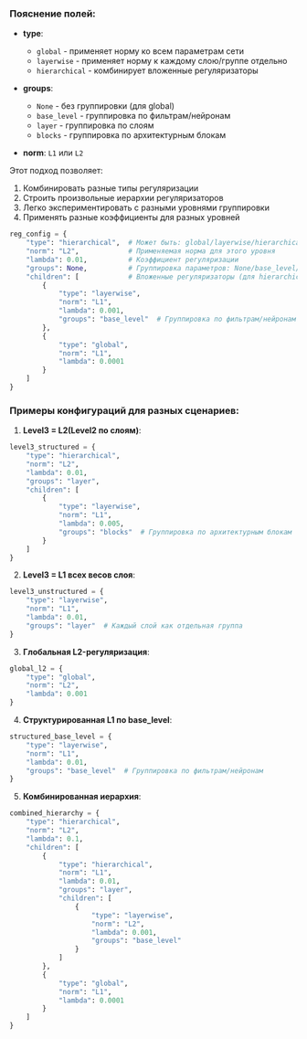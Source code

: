 ### Пояснение полей:
- **type**: 
  - `global` - применяет норму ко всем параметрам сети
  - `layerwise` - применяет норму к каждому слою/группе отдельно
  - `hierarchical` - комбинирует вложенные регуляризаторы
  
- **groups**:
  - `None` - без группировки (для global)
  - `base_level` - группировка по фильтрам/нейронам
  - `layer` - группировка по слоям
  - `blocks` - группировка по архитектурным блокам

- **norm**: `L1` или `L2`

Этот подход позволяет:
1. Комбинировать разные типы регуляризации
2. Строить произвольные иерархии регуляризаторов
3. Легко экспериментировать с разными уровнями группировки
4. Применять разные коэффициенты для разных уровней

```python
reg_config = {
    "type": "hierarchical",  # Может быть: global/layerwise/hierarchical
    "norm": "L2",            # Применяемая норма для этого уровня
    "lambda": 0.01,          # Коэффициент регуляризации
    "groups": None,          # Группировка параметров: None/base_level/layer/blocks
    "children": [            # Вложенные регуляризаторы (для hierarchical)
        {
            "type": "layerwise",
            "norm": "L1",
            "lambda": 0.001,
            "groups": "base_level"  # Группировка по фильтрам/нейронам
        },
        {
            "type": "global",
            "norm": "L1",
            "lambda": 0.0001
        }
    ]
}
```

### Примеры конфигураций для разных сценариев:

1. **Level3 = L2(Level2 по слоям)**:
```python
level3_structured = {
    "type": "hierarchical",
    "norm": "L2",
    "lambda": 0.01,
    "groups": "layer",
    "children": [
        {
            "type": "layerwise",
            "norm": "L1",
            "lambda": 0.005,
            "groups": "blocks"  # Группировка по архитектурным блокам
        }
    ]
}
```

2. **Level3 = L1 всех весов слоя**:
```python
level3_unstructured = {
    "type": "layerwise",
    "norm": "L1",
    "lambda": 0.01,
    "groups": "layer"  # Каждый слой как отдельная группа
}
```

3. **Глобальная L2-регуляризация**:
```python
global_l2 = {
    "type": "global",
    "norm": "L2",
    "lambda": 0.001
}
```

4. **Структурированная L1 по base_level**:
```python
structured_base_level = {
    "type": "layerwise",
    "norm": "L1",
    "lambda": 0.01,
    "groups": "base_level"  # Группировка по фильтрам/нейронам
}
```

5. **Комбинированная иерархия**:
```python
combined_hierarchy = {
    "type": "hierarchical",
    "norm": "L2",
    "lambda": 0.1,
    "children": [
        {
            "type": "hierarchical",
            "norm": "L1",
            "lambda": 0.01,
            "groups": "layer",
            "children": [
                {
                    "type": "layerwise",
                    "norm": "L2",
                    "lambda": 0.001,
                    "groups": "base_level"
                }
            ]
        },
        {
            "type": "global",
            "norm": "L1",
            "lambda": 0.0001
        }
    ]
}
```